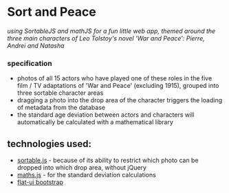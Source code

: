 # Sort and Peace

*using SortableJS and mathJS for a fun little web app, themed around the three main characters of Leo Tolstoy's novel 'War and Peace': Pierre, Andrei and Natasha* <br />

### specification
- photos of all 15 actors who have played one of these roles in the five film / TV adaptations of 'War and Peace' (excluding 1915), grouped into three sortable character areas
- dragging a photo into the drop area of the character triggers the loading of metadata from the database
- the standard age deviation between actors and characters will automatically be calculated with a mathematical library

## technologies used:

- [sortable.js](https://github.com/RubaXa/Sortable/) - because of its ability to restrict which photo can be dropped into which drop area, without jQuery
- [maths.js](http://mathjs.org/) - for the standard deviation calculations
- [flat-ui bootstrap](http://designmodo.github.io/Flat-UI/)